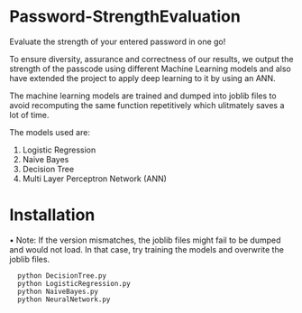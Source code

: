 # Password-StrengthEvaluation

Evaluate the strength of your entered password in one go!

To ensure diversity, assurance and correctness of our results, we output the strength of the passcode using different Machine Learning models and also have extended the project to apply deep learning to it by using an ANN.

The machine learning models are trained and dumped into joblib files to avoid recomputing the same function repetitively which ulitmately saves a lot of time.

The models used are:

1) Logistic Regression
2) Naive Bayes
3) Decision Tree
3) Multi Layer Perceptron Network (ANN)

# Installation


• Note: If the version mismatches, the joblib files might fail to be dumped and would not load. In that case, try training the models and overwrite the joblib files.

      python DecisionTree.py
      python LogisticRegression.py
      python NaiveBayes.py
      python NeuralNetwork.py
